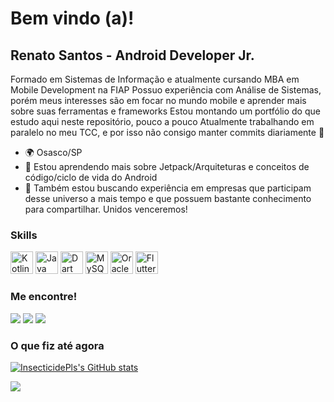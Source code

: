 Bem vindo (a)!
=====================================================================================================================================

Renato Santos - Android Developer Jr.
---------------------

Formado em Sistemas de Informação e atualmente cursando MBA em Mobile Development na FIAP 
Possuo experiência com Análise de Sistemas, porém meus interesses são em focar no mundo mobile e aprender mais sobre suas ferramentas e frameworks 
Estou montando um portfólio do que estudo aqui neste repositório, pouco a pouco
Atualmente trabalhando em paralelo no meu TCC, e por isso não consigo manter commits diariamente 🥺

*   🌍  Osasco/SP
*   🧠  Estou aprendendo mais sobre Jetpack/Arquiteturas e conceitos de código/ciclo de vida do Android
*   🤝  Também estou buscando experiência em empresas que participam desse universo a mais tempo e que possuem bastante conhecimento para compartilhar. Unidos venceremos!

### Skills 
<p align="left">
<a href="https://kotlinlang.org/" target="_blank" rel="noreferrer"><img src="https://raw.githubusercontent.com/danielcranney/readme-generator/main/public/icons/skills/kotlin-colored.svg" width="36" height="36" alt="Kotlin" /></a>
<a href="https://www.oracle.com/java/" target="_blank" rel="noreferrer"><img src="https://raw.githubusercontent.com/danielcranney/readme-generator/main/public/icons/skills/java-colored.svg" width="36" height="36" alt="Java" /></a>
<a href="https://dart.dev/" target="_blank" rel="noreferrer"><img src="https://raw.githubusercontent.com/danielcranney/readme-generator/main/public/icons/skills/dart-colored.svg" width="36" height="36" alt="Dart" /></a>
<a href="https://www.mysql.com/" target="_blank" rel="noreferrer"><img src="https://raw.githubusercontent.com/danielcranney/readme-generator/main/public/icons/skills/mysql-colored.svg" width="36" height="36" alt="MySQL" /></a>
<a href="https://www.oracle.com/uk/index.html" target="_blank" rel="noreferrer"><img src="https://raw.githubusercontent.com/danielcranney/readme-generator/main/public/icons/skills/oracle-colored.svg" width="36" height="36" alt="Oracle" /></a>
<a href="https://flutter.dev/" target="_blank" rel="noreferrer"><img src="https://raw.githubusercontent.com/danielcranney/readme-generator/main/public/icons/skills/flutter-colored.svg" width="36" height="36" alt="Flutter" /></a>
</p>
                    
 ### Me encontre!
  
  <div> 
  <a href = "mailto:renatosng5@gmail.com"><img src="https://img.shields.io/badge/-Gmail-%23333?style=for-the-badge&logo=gmail&logoColor=white" target="_blank"></a>
  <a href="https://www.linkedin.com/in/renatosn" target="_blank"><img src="https://img.shields.io/badge/-LinkedIn-%230077B5?style=for-the-badge&logo=linkedin&logoColor=white" target="_blank"></a> 
    <a href="https://t.me/InsecticidePls" target="_blank"><img src="https://img.shields.io/badge/Telegram-2CA5E0?style=for-the-badge&logo=telegram&logoColor=white" target="_blank"></a> 
  
                 
 
### O que fiz até agora</b>

<a href="http://www.github.com/InsecticidePls"><img src="https://github-readme-stats.vercel.app/api?username=InsecticidePls&show_icons=true&hide=stars,contribs&count_private=true&title_color=ef4444&text_color=ffffff&icon_color=10b981&bg_color=1c1917&hide_border=true&show_icons=true" alt="InsecticidePls's GitHub stats" /></a>

<a href="http://www.github.com/InsecticidePls"><img src="https://github-readme-streak-stats.herokuapp.com/?user=InsecticidePls&stroke=ffffff&background=1c1917&ring=ef4444&fire=ef4444&currStreakNum=ffffff&currStreakLabel=ef4444&sideNums=ffffff&sideLabels=ffffff&dates=ffffff&hide_border=true" /></a><a href="https://github.com/InsecticidePls" align="left">
